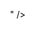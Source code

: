 ---
name: Beautiful Things
tags: website all
icon: download 
symbol: ipod
href: https://beautifulthings.xyz
size: 400x600
class: cover
description: Beautiful things for spatial computing
clear: >
  #main > div
css: |
  * {color: white !important;} 
  [data-framer-name="Active"] {background-color:black !important;}
  [data-framer-name="Logo"] { filter:invert() } 
config: |
  {"tabs":[
    {"label": "All", "image":"asterisk", "url":"/"},
    {"label": "New", "image":"star", "url":"/category/new"},
    {"label": "Culture", "image":"trophy", "url":"/category/culture"},
    {"label": "Tech", "image":"ipod", "url":"/category/tech"},
    {"label": "Nature", "image":"leaf", "url":"/category/nature"},
    {"label": "Other", "image":"ellipsis", "url":"/category/other"},
    {"label": "Create", "image":"wand.and.stars", "url":"https://create.beautifulthings.xyz"}
  ]}
---